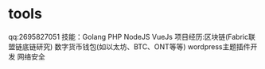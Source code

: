 # tools

qq:2695827051
技能：Golang PHP NodeJS VueJs
项目经历:区块链(Fabric联盟链底链研究) 数字货币钱包(如以太坊、BTC、ONT等等)  wordpress主题插件开发 网络安全


